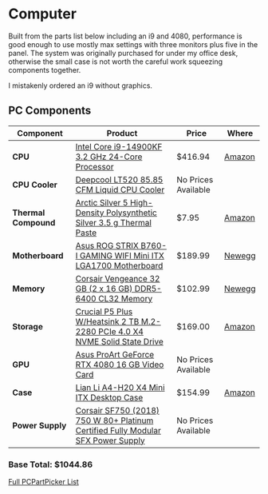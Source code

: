 # Computer

Built from the parts list below including an i9 and 4080, performance is good enough to use mostly max settings with three monitors plus five in the panel.  The system was originally purchased for under my office desk, otherwise the small case is not worth the careful work squeezing components together.

I mistakenly ordered an i9 without graphics.

## PC Components

| Component          | Product | Price | Where |
|-------------------|---------|-------|-------|
| **CPU** | [Intel Core i9-14900KF 3.2 GHz 24-Core Processor](https://pcpartpicker.com/product/MJRFf7/intel-core-i9-14900kf-32-ghz-24-core-processor) | $416.94 | [Amazon](https://www.amazon.com) |
| **CPU Cooler** | [Deepcool LT520 85.85 CFM Liquid CPU Cooler](https://pcpartpicker.com/product/dqXJ7P/deepcool-lt520-8585-cfm-liquid-cpu-cooler) | No Prices Available | |
| **Thermal Compound** | [Arctic Silver 5 High-Density Polysynthetic Silver 3.5 g Thermal Paste](https://pcpartpicker.com/product/gJmFf7/arctic-silver-5-high-density-polysynthetic-silver-35-g-thermal-paste) | $7.95 | [Amazon](https://www.amazon.com) |
| **Motherboard** | [Asus ROG STRIX B760-I GAMING WIFI Mini ITX LGA1700 Motherboard](https://pcpartpicker.com/product/vVy2FT/asus-rog-strix-b760-i-gaming-wifi-mini-itx-lga1700-motherboard) | $189.99 | [Newegg](https://www.newegg.com) |
| **Memory** | [Corsair Vengeance 32 GB (2 x 16 GB) DDR5-6400 CL32 Memory](https://pcpartpicker.com/product/XqgFf7/corsair-vengeance-32-gb-2-x-16-gb-ddr5-6400-cl32-memory) | $102.99 | [Newegg](https://www.newegg.com) |
| **Storage** | [Crucial P5 Plus W/Heatsink 2 TB M.2-2280 PCIe 4.0 X4 NVME Solid State Drive](https://pcpartpicker.com/product/xFmmP6/crucial-p5-plus-wheatsink-2-tb-m2-2280-pcie-40-x4-nvme-solid-state-drive) | $169.00 | [Amazon](https://www.amazon.com) |
| **GPU** | [Asus ProArt GeForce RTX 4080 16 GB Video Card](https://pcpartpicker.com/product/ff66Mp/asus-proart-geforce-rtx-4080-16-gb-video-card) | No Prices Available | |
| **Case** | [Lian Li A4-H20 X4 Mini ITX Desktop Case](https://pcpartpicker.com/product/ff66Mp/lian-li-a4-h20-x4-mini-itx-desktop-case) | $154.99 | [Amazon](https://www.amazon.com) |
| **Power Supply** | [Corsair SF750 (2018) 750 W 80+ Platinum Certified Fully Modular SFX Power Supply](https://pcpartpicker.com/product/ff66Mp/corsair-sf750-2018-750-w-80-platinum-certified-fully-modular-sfx-power-supply) | No Prices Available | |

### Base Total: **$1044.86**

[Full PCPartPicker List](https://pcpartpicker.com/list/qsLdJy)
